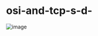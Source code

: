 # osi-and-tcp-s-d-

![image](https://github.com/user-attachments/assets/563a6b38-d841-4aad-ab94-a2186f48c591)
